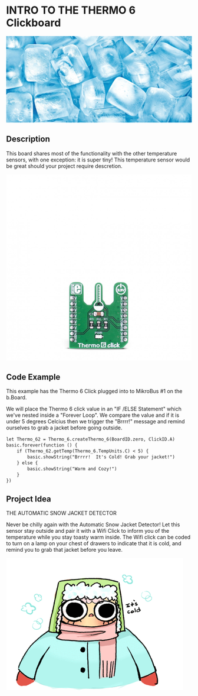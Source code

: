 # INTRO TO THE THERMO 6 Clickboard

![Thermo 6 Click](https://github.com/Brilliant-Labs/bboard-tutorials-v3/blob/master/thermo-6/ice.jpg?raw=true "Thermo 6 click")

## Description

This board shares most of the
functionality with the other
temperature sensors, with one
exception: it is super tiny! This
temperature sensor would be
great should your project require
descretion.

![Thermo 6 Click](https://github.com/Brilliant-Labs/bboard-tutorials-v3/blob/master/thermo-6/thermo-6-click.jpg?raw=true "Thermo 6 Click")

## Code Example

This example has the Thermo 6 Click plugged into to MikroBus #1 on the b.Board. 

We will place the Thermo 6 click value in an "IF /ELSE Statement" which we've nested inside a "Forever Loop".  We compare the value and if it is under 5 degrees Celcius then we trigger the "Brrrr!" message and remind ourselves to grab a jacket before going outside.

```blocks
let Thermo_62 = Thermo_6.createThermo_6(BoardID.zero, ClickID.A)
basic.forever(function () {
    if (Thermo_62.getTemp(Thermo_6.TempUnits.C) < 5) {
        basic.showString("Brrrr!  It's Cold! Grab your jacket!")
    } else {
        basic.showString("Warm and Cozy!")
    }
})

```

## Project Idea

THE AUTOMATIC SNOW JACKET DETECTOR

Never be chilly again with the Automatic
Snow Jacket Detector! Let this sensor stay
outside and pair it with a Wifi Click to
inform you of the temperature while you
stay toasty warm inside. The Wifi click
can be coded to turn on a lamp on your
chest of drawers to indicate that it is
cold, and remind you to grab that
jacket before you leave.


![Cold Gif](https://github.com/Brilliant-Labs/bboard-tutorials-v3/blob/master/thermo-6/cold.gif?raw=true "It's Cold!")